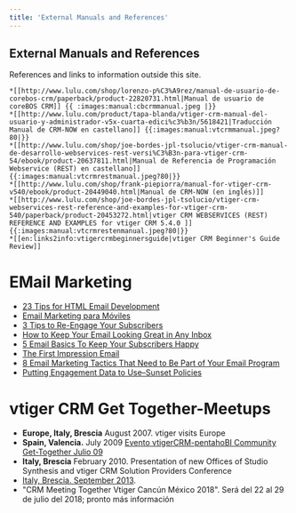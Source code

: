 ```yaml
---
title: 'External Manuals and References'
---
```


External Manuals and References
-------------------------------

References and links to information outside this site.

    *[[http://www.lulu.com/shop/lorenzo-p%C3%A9rez/manual-de-usuario-de-corebos-crm/paperback/product-22820731.html|Manual de usuario de coreBOS CRM]] {{ :images:manual:cbcrmmanual.jpeg |}}
    *[[http://www.lulu.com/product/tapa-blanda/vtiger-crm-manual-del-usuario-y-administrador-v5x-cuarta-edici%c3%b3n/5618421|Traducción Manual de CRM-NOW en castellano]] {{:images:manual:vtcrmmanual.jpeg?80|}}
    *[[http://www.lulu.com/shop/joe-bordes-jpl-tsolucio/vtiger-crm-manual-de-desarrollo-webservices-rest-versi%C3%B3n-para-vtiger-crm-54/ebook/product-20637811.html|Manual de Referencia de Programación Webservice (REST) en castellano]]  {{:images:manual:vtcrmrestmanual.jpeg?80|}}
    *[[http://www.lulu.com/shop/frank-piepiorra/manual-for-vtiger-crm-v540/ebook/product-20449040.html|Manual de CRM-NOW (en inglés)]]
    *[[http://www.lulu.com/shop/joe-bordes-jpl-tsolucio/vtiger-crm-webservices-rest-reference-and-examples-for-vtiger-crm-540/paperback/product-20453272.html|vtiger CRM WEBSERVICES (REST) REFERENCE AND EXAMPLES for vtiger CRM 5.4.0 ]]  {{:images:manual:vtcrmrestenmanual.jpeg?80|}}
    *[[en:links2info:vtigercrmbeginnersguide|vtiger CRM Beginner's Guide Review]]

EMail Marketing
===============

-   [23 Tips for HTML Email
    Development](http://www.webdevdoor.com/html-css/html-email-development-tips)
-   [Email Marketing para
    Móviles](http://blog.doiser.com/email-marketing-para-moviles-diseno-y-usabilidad)
-   [3 Tips to Re-Engage Your
    Subscribers](http://sendgrid.com/blog/3-tips-to-re-engage-your-subscribers)
-   [How to Keep Your Email Looking Great in Any
    Inbox](http://sendgrid.com/blog/keep-email-looking-great-in-any-inbox/)
-   [5 Email Basics To Keep Your Subscribers
    Happy](http://sendgrid.com/blog/5-email-basics-keep-subscribers-happy/)
-   [The First Impression
    Email](http://sendgrid.com/blog/first-impression-email/)
-   [8 Email Marketing Tactics That Need to Be Part of Your Email
    Program](http://sendgrid.com/blog/8-email-marketing-tactics/)
-   [Putting Engagement Data to Use–Sunset
    Policies](http://sendgrid.com/blog/putting-engagement-data-use-sunset-policies/)

vtiger CRM Get Together-Meetups
===============================

-   **Europe, Italy, Brescia** August 2007. vtiger visits Europe
-   **Spain, Valencia.** July 2009 [Evento vtigerCRM-pentahoBI Community
    Get-Together Julio 09](/es/links2info/vtigerbijunio09)
-   **Italy, Brescia** February 2010. Presentation of new Offices of
    Studio Synthesis and vtiger CRM Solution Providers Conference
-   [Italy, Brescia. September 2013](/en/links2info/vtgt2013).
-   "CRM Meeting Together Vtiger Cancún México 2018". Será del 22 al 29
    de julio del 2018; pronto más información
